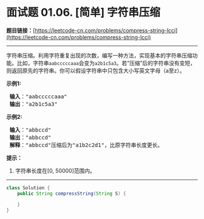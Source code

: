 # 面试题 01.06. [简单] 字符串压缩

**题目链接：**[https://leetcode-cn.com/problems/compress-string-lcci](https://leetcode-cn.com/problems/compress-string-lcci)

---

<div class="content__1Y2H">
 <div class="notranslate">
  <p>字符串压缩。利用字符重复出现的次数，编写一种方法，实现基本的字符串压缩功能。比如，字符串<code>aabcccccaaa</code>会变为<code>a2b1c5a3</code>。若“压缩”后的字符串没有变短，则返回原先的字符串。你可以假设字符串中只包含大小写英文字母（a至z）。</p> 
  <p> <strong>示例1:</strong></p> 
  <pre class="language-text"><strong> 输入</strong>："aabcccccaaa"
<strong> 输出</strong>："a2b1c5a3"
</pre> 
  <p> <strong>示例2:</strong></p> 
  <pre class="language-text"><strong> 输入</strong>："abbccd"
<strong> 输出</strong>："abbccd"
<strong> 解释</strong>："abbccd"压缩后为"a1b2c2d1"，比原字符串长度更长。
</pre> 
  <p><strong>提示：</strong></p> 
  <ol> 
   <li>字符串长度在[0, 50000]范围内。</li> 
  </ol> 
 </div>
</div>

---

```java
class Solution {
    public String compressString(String S) {

    }
}
```